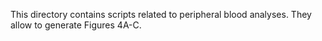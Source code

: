This directory contains scripts related to peripheral blood analyses. They allow to generate Figures 4A-C.
